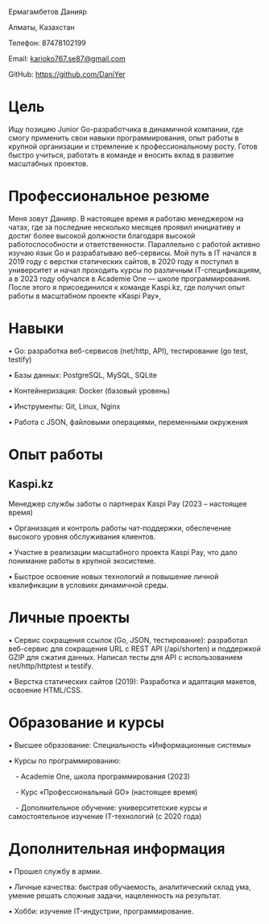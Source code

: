 Ермагамбетов Данияр

Алматы, Казахстан

Телефон: 87478102199

Email: karioko767.se87@gmail.com

GitHub: https://github.com/DaniYer

# **Цель**
Ищу позицию Junior Go-разработчика в динамичной компании, где смогу применить свои навыки программирования, опыт работы в крупной организации и стремление к профессиональному росту. Готов быстро учиться, работать в команде и вносить вклад в развитие масштабных проектов.
# **Профессиональное резюме**
Меня зовут Данияр. В настоящее время я работаю менеджером на чатах, где за последние несколько месяцев проявил инициативу и достиг более высокой должности благодаря высокой работоспособности и ответственности. Параллельно с работой активно изучаю язык Go и разрабатываю веб-сервисы. Мой путь в IT начался в 2019 году с верстки статических сайтов, в 2020 году я поступил в университет и начал проходить курсы по различным IT-спецификациям, а в 2023 году обучался в Academie One — школе программирования. После этого я присоединился к команде Kaspi.kz, где получил опыт работы в масштабном проекте «Kaspi Pay»,
# **Навыки**
• Go: разработка веб-сервисов (net/http, API), тестирование (go test, testify)

• Базы данных: PostgreSQL, MySQL, SQLite

• Контейнеризация: Docker (базовый уровень)

• Инструменты: Git, Linux, Nginx

• Работа с JSON, файловыми операциями, переменными окружения
# **Опыт работы**
## **Kaspi.kz**
Менеджер службы заботы о партнерах Kaspi Pay (2023 – настоящее время)

• Организация и контроль работы чат-поддержки, обеспечение высокого уровня обслуживания клиентов.

• Участие в реализации масштабного проекта Kaspi Pay, что дало понимание работы в крупной экосистеме.

• Быстрое освоение новых технологий и повышение личной квалификации в условиях динамичной среды.
# **Личные проекты**
• Сервис сокращения ссылок (Go, JSON, тестирование): разработал веб-сервис для сокращения URL с REST API (/api/shorten) и поддержкой GZIP для сжатия данных. Написал тесты для API с использованием net/http/httptest и testify.

• Верстка статических сайтов (2019): Разработка и адаптация макетов, освоение HTML/CSS.
# **Образование и курсы**
• Высшее образование: Специальность «Информационные системы»

• Курсы по программированию:

`  `- Academie One, школа программирования (2023)

`  `- Курс «Профессиональный GO» (настоящее время)

`  `- Дополнительное обучение: университетские курсы и самостоятельное изучение IT-технологий (с 2020 года)
# **Дополнительная информация**
• Прошел службу в армии.

• Личные качества: быстрая обучаемость, аналитический склад ума, умение решать сложные задачи, нацеленность на результат.

• Хобби: изучение IT-индустрии, программирование.
